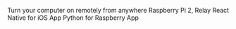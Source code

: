 Turn your computer on remotely from anywhere
Raspberry Pi 2, Relay
React Native for iOS App
Python for Raspberry App
